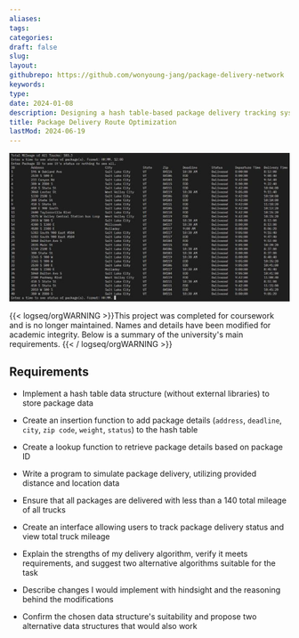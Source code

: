 ```yaml
---
aliases: 
tags:
categories:
draft: false
slug: 
layout: 
githubrepo: https://github.com/wonyoung-jang/package-delivery-network
keywords: 
type: 
date: 2024-01-08
description: Designing a hash table-based package delivery tracking system in Python, with package insertion, look-up, delivery routing, and a user interface
title: Package Delivery Route Optimization
lastMod: 2024-06-19
---
```

![🖼 package-delivery-network.webp](/assets/package-delivery-network.webp)

{{< logseq/orgWARNING >}}This project was completed for coursework and is no longer maintained. Names and details have been modified for academic integrity. Below is a summary of the university's main requirements.
{{< / logseq/orgWARNING >}}

## Requirements

  + Implement a hash table data structure (without external libraries) to store package data

  + Create an insertion function to add package details (`address`, `deadline`, `city`, `zip code`, `weight`, `status`) to the hash table

  + Create a lookup function to retrieve package details based on package ID

  + Write a program to simulate package delivery, utilizing provided distance and location data

  + Ensure that all packages are delivered with less than a 140 total mileage of all trucks

  + Create an interface allowing users to track package delivery status and view total truck mileage

  + Explain the strengths of my delivery algorithm, verify it meets requirements, and suggest two alternative algorithms suitable for the task

  + Describe changes I would implement with hindsight and the reasoning behind the modifications

  + Confirm the chosen data structure's suitability and propose two alternative data structures that would also work

